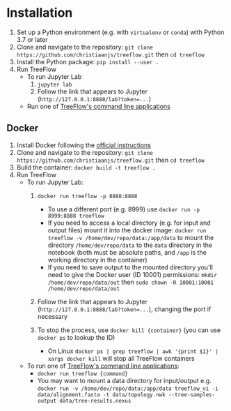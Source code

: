 # Installation

1. Set up a Python environment (e.g. with `virtualenv` or `conda`) with Python 3.7 or later
2. Clone and navigate to the repository: `git clone https://github.com/christiaanjs/treeflow.git` then `cd treeflow` 
3. Install the Python package: `pip install --user .`
4. Run TreeFlow
    * To run Jupyter Lab
        1. `jupyter lab`
        2. Follow the link that appears to Jupyter (`http://127.0.0.1:8888/lab?token=...`)
    * Run one of [TreeFlow's command line applications](cli)


## Docker 

1. Install Docker following the [official instructions](https://docs.docker.com/engine/install/)
2. Clone and navigate to the repository: `git clone https://github.com/christiaanjs/treeflow.git` then `cd treeflow` 
3. Build the container: `docker build -t treeflow .`
4. Run TreeFlow
    * To run Jupyter Lab:
        1. `docker run treeflow -p 8888:8888`
            * To use a different port (e.g. 8999) use `docker run -p 8999:8888 treeflow` 
            * If you need to access a local directory (e.g. for input and output files) mount it into the docker image: `docker run treeflow -v /home/dev/repo/data:/app/data` to mount the directory `/home/dev/repo/data` to the `data` directory in the notebook (both must be absolute paths, and `/app` is the working directory in the container)
            * If you need to save output to the mounted directory you'll need to give the Docker user (ID 10001) permissions: `mkdir /home/dev/repo/data/out` then `sudo chown -R 10001:10001 /home/dev/repo/data/out`

        2. Follow the link that appears to Jupyter (`http://127.0.0.1:8888/lab?token=...`), changing the port if necessary
        3. To stop the process, use `docker kill {container}` (you can use `docker ps` to lookup the ID)
            * On Linux `docker ps | grep treeflow | awk '{print $1}' | xargs docker kill` will stop all TreeFlow containers
    * To run one of [TreeFlow's command line applications](cli):
        * `docker run treeflow {command}`
        * You may want to mount a data directory for input/output e.g. `docker run -v /home/dev/repo/data:/app/data treeflow_vi -i data/alignment.fasta -t data/topology.nwk --tree-samples-output data/tree-results.nexus`
        
  